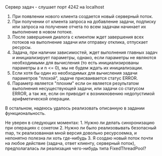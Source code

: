 Сервер задач - слушает порт 4242 на localhost

1. При появлении нового клиента создается новый серверный поток.
2. При получении от клиента запроса на добавление задачи, подписку или запроса на получение отчета по 
всем задачам начинает их выполнение в новом потоке.
3. После завершения диалога с клиентом ждет завершения всех потоков на выполнение задачи или отправку 
отклика, отпускает ресурсы.
4. Задача, при наличии зависимостей, ждет выполнения главных задач и инициализирует параметры, однако,
если параметры не являются необходимыми для вычисления (то есть инициализированы параметры a и n <= 0),
мы не будем ждать их инициализации.
5. Если хотя бы один из необходимых для вычисления задачи параметров "плохой", задаче присваивается статус
ERROR.
5. Параметр является "плохим" если он является результатом выполнения несуществующей задачи, или задачи со
статусом ERROR, а так же, если он приводит к возникновению недопустимой арифметической операции.

В остальном, надеюсь удалось реализовать описанную в задании функциональность.

Не уверен в следующих моментах:
	1. Нужно ли делать синхронизацию при операциях с сокетом
	2. Нужно ли было реализовывать безопасный map, тк реализованная мной версия довольно ресурсоемка,
и непонятно полезна ли хоть где-нибудь
	3. Я создаю новый поток почти на любое действие (задача, ответ клиенту, серверный поток), предполагалась ли реализация
чего-нибудь типа FixedThreadPool?

